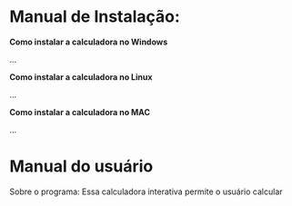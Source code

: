 <h1>Manual de Instalação: </h1>



**Como instalar a calculadora no Windows**

...

**Como instalar a calculadora no Linux**

...

**Como instalar a calculadora no MAC**

...

# Manual do usuário

Sobre o programa: Essa calculadora interativa permite o usuário calcular 
